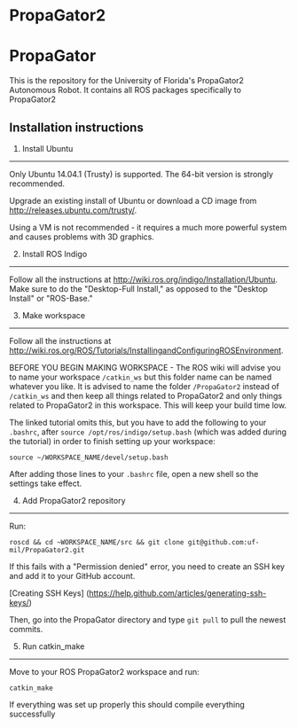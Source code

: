 # PropaGator2

PropaGator
==========

This is the repository for the University of Florida's PropaGator2 Autonomous Robot. It contains all ROS packages specifically to PropaGator2
## Installation instructions

1. Install Ubuntu
-----------------

Only Ubuntu 14.04.1 (Trusty) is supported.
The 64-bit version is strongly recommended.

Upgrade an existing install of Ubuntu or download a CD image from 
http://releases.ubuntu.com/trusty/.

Using a VM is not recommended - it requires a much more powerful system 
and causes problems with 3D graphics.

2. Install ROS Indigo
---------------------

Follow all the instructions at 
http://wiki.ros.org/indigo/Installation/Ubuntu. Make sure to do the 
"Desktop-Full Install," as opposed to the "Desktop Install" or 
"ROS-Base."

3. Make workspace
-----------------

Follow all the instructions at 
http://wiki.ros.org/ROS/Tutorials/InstallingandConfiguringROSEnvironment.

BEFORE YOU BEGIN MAKING WORKSPACE - The ROS wiki will advise you to name your 
workspace `/catkin_ws` but this folder name can be named whatever you like. It
is advised to name the folder `/PropaGator2` instead of `/catkin_ws` and then keep 
all things related to PropaGator2 and only things related to PropaGator2 in this
workspace. This will keep your build time low. 

The linked tutorial omits this, but you have to add the following to your
`.bashrc`, after `source /opt/ros/indigo/setup.bash` (which was added during
the tutorial) in order to finish setting up your workspace:

    source ~/WORKSPACE_NAME/devel/setup.bash

After adding those lines to your `.bashrc` file, open a new shell so the
settings take effect.

4. Add PropaGator2 repository
--------------------------

Run:

    roscd && cd ~WORKSPACE_NAME/src && git clone git@github.com:uf-mil/PropaGator2.git

If this fails with a "Permission denied" error, you need to create an SSH key and
add it to your GitHub account.

[Creating SSH Keys] (https://help.github.com/articles/generating-ssh-keys/)

Then, go into the PropaGator directory and type `git pull` to pull the newest commits.

5. Run catkin_make
------------------

Move to your ROS PropaGator2 workspace and run: 

    catkin_make

If everything was set up properly this should compile everything successfully

  
